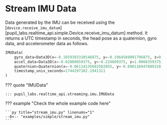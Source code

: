 # Stream IMU Data

<!-- badge:product Neon -->
<!-- badge:version +1.1.2 -->

Data generated by the IMU can be received using the [`device.receive_imu_datum`][pupil_labs.realtime_api.simple.Device.receive_imu_datum] method. It returns a UTC timestamp in seconds, the head pose as a quaternion, gyro data, and accelerometer data as follows.

```py linenums="0"
IMUData(
    gyro_data=Data3D(x=-0.1659393310546875, y=-0.1964569091796875, z=0.1735687255859375),
    accel_data=Data3D(x=-0.02880859375, y=-0.224609375, z=1.0068359375),
    quaternion=Quaternion(x=-0.06114135682582855, y=-0.090116947889328, z=0.8700147271156311, w=0.48084819316864014),
    timestamp_unix_seconds=1744297102.1941311
)
```

??? quote "IMUData"

    ::: pupil_labs.realtime_api.streaming.imu.IMUData

??? example "Check the whole example code here"

    ```py title="stream_imu.py" linenums="1"
    --8<-- "examples/simple/stream_imu.py"
    ```
